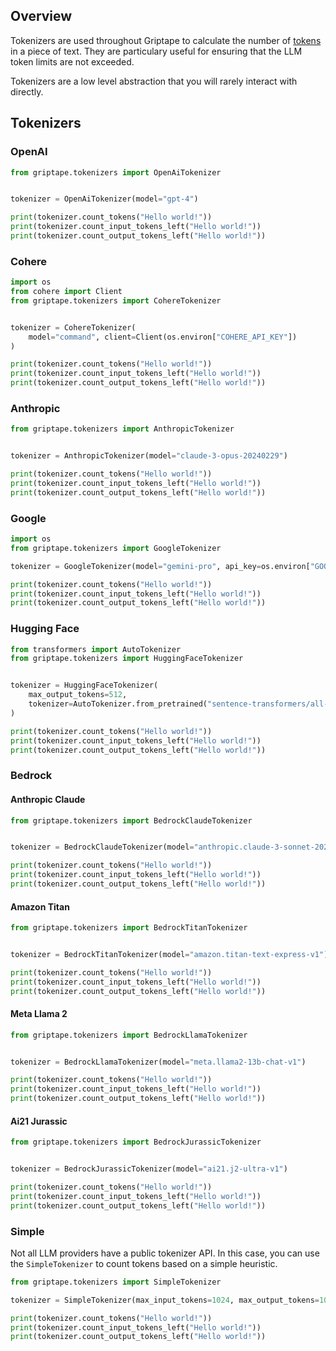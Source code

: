 ## Overview 

Tokenizers are used throughout Griptape to calculate the number of [tokens](https://learn.microsoft.com/en-us/semantic-kernel/prompt-engineering/tokens) in a piece of text.
They are particulary useful for ensuring that the LLM token limits are not exceeded.

Tokenizers are a low level abstraction that you will rarely interact with directly.

## Tokenizers

### OpenAI

```python
from griptape.tokenizers import OpenAiTokenizer


tokenizer = OpenAiTokenizer(model="gpt-4")

print(tokenizer.count_tokens("Hello world!"))
print(tokenizer.count_input_tokens_left("Hello world!"))
print(tokenizer.count_output_tokens_left("Hello world!"))
```

### Cohere
```python
import os
from cohere import Client
from griptape.tokenizers import CohereTokenizer


tokenizer = CohereTokenizer(
    model="command", client=Client(os.environ["COHERE_API_KEY"])
)

print(tokenizer.count_tokens("Hello world!"))
print(tokenizer.count_input_tokens_left("Hello world!"))
print(tokenizer.count_output_tokens_left("Hello world!"))
```

### Anthropic

```python
from griptape.tokenizers import AnthropicTokenizer


tokenizer = AnthropicTokenizer(model="claude-3-opus-20240229")

print(tokenizer.count_tokens("Hello world!"))
print(tokenizer.count_input_tokens_left("Hello world!"))
print(tokenizer.count_output_tokens_left("Hello world!"))
```

### Google

```python
import os
from griptape.tokenizers import GoogleTokenizer

tokenizer = GoogleTokenizer(model="gemini-pro", api_key=os.environ["GOOGLE_API_KEY"])

print(tokenizer.count_tokens("Hello world!"))
print(tokenizer.count_input_tokens_left("Hello world!"))
print(tokenizer.count_output_tokens_left("Hello world!"))
```

### Hugging Face
```python
from transformers import AutoTokenizer
from griptape.tokenizers import HuggingFaceTokenizer


tokenizer = HuggingFaceTokenizer(
    max_output_tokens=512,
    tokenizer=AutoTokenizer.from_pretrained("sentence-transformers/all-MiniLM-L6-v2")
)

print(tokenizer.count_tokens("Hello world!"))
print(tokenizer.count_input_tokens_left("Hello world!"))
print(tokenizer.count_output_tokens_left("Hello world!"))
```

### Bedrock

#### Anthropic Claude
```python
from griptape.tokenizers import BedrockClaudeTokenizer


tokenizer = BedrockClaudeTokenizer(model="anthropic.claude-3-sonnet-20240229-v1:0")

print(tokenizer.count_tokens("Hello world!"))
print(tokenizer.count_input_tokens_left("Hello world!"))
print(tokenizer.count_output_tokens_left("Hello world!"))
```

#### Amazon Titan
```python
from griptape.tokenizers import BedrockTitanTokenizer


tokenizer = BedrockTitanTokenizer(model="amazon.titan-text-express-v1")

print(tokenizer.count_tokens("Hello world!"))
print(tokenizer.count_input_tokens_left("Hello world!"))
print(tokenizer.count_output_tokens_left("Hello world!"))
```

#### Meta Llama 2
```python
from griptape.tokenizers import BedrockLlamaTokenizer


tokenizer = BedrockLlamaTokenizer(model="meta.llama2-13b-chat-v1")

print(tokenizer.count_tokens("Hello world!"))
print(tokenizer.count_input_tokens_left("Hello world!"))
print(tokenizer.count_output_tokens_left("Hello world!"))
```

#### Ai21 Jurassic
```python
from griptape.tokenizers import BedrockJurassicTokenizer


tokenizer = BedrockJurassicTokenizer(model="ai21.j2-ultra-v1")

print(tokenizer.count_tokens("Hello world!"))
print(tokenizer.count_input_tokens_left("Hello world!"))
print(tokenizer.count_output_tokens_left("Hello world!"))
```


### Simple
Not all LLM providers have a public tokenizer API. In this case, you can use the `SimpleTokenizer` to count tokens based on a simple heuristic. 

```python
from griptape.tokenizers import SimpleTokenizer

tokenizer = SimpleTokenizer(max_input_tokens=1024, max_output_tokens=1024, characters_per_token=6)

print(tokenizer.count_tokens("Hello world!"))
print(tokenizer.count_input_tokens_left("Hello world!"))
print(tokenizer.count_output_tokens_left("Hello world!"))
```
